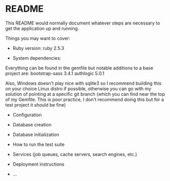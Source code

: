 # README

This README would normally document whatever steps are necessary to get the
application up and running.

Things you may want to cover:

* Ruby version: ruby 2.5.3

* System dependencies:

Everything can be found in the gemfile but notable additions to a base project are:
bootstrap-sass 3.4.1
authlogic 5.0.1

Also, Windows doesn't play nice with sqlite3 so I recommend building this on your choice Linux distro if possible, otherwise you can go with my solution of pointing at a specific git branch (which you can find near the top of my Gemfile. This is poor practice, I don't recommend doing this but for a test project it should be fine)

* Configuration

* Database creation

* Database initialization

* How to run the test suite

* Services (job queues, cache servers, search engines, etc.)

* Deployment instructions

* ...

